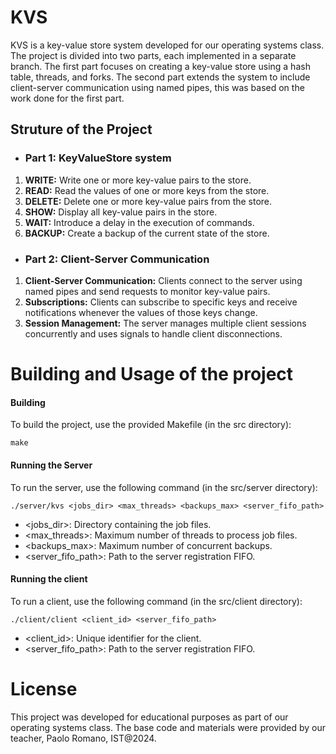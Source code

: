 # KVS

KVS is a key-value store system developed for our operating systems class. The project is divided into two parts, each implemented in a separate branch. The first part focuses on creating a key-value store using a hash table, threads, and forks. The second part extends the system to include client-server communication using named pipes, this was based on the work done for the first part.

## Struture of the Project

- ### Part 1: KeyValueStore system

1. **WRITE:** Write one or more key-value pairs to the store.
2. **READ:** Read the values of one or more keys from the store.
3. **DELETE:** Delete one or more key-value pairs from the store.
4. **SHOW:** Display all key-value pairs in the store.
5. **WAIT:** Introduce a delay in the execution of commands.
6. **BACKUP:** Create a backup of the current state of the store.

- ### Part 2: Client-Server Communication

1. **Client-Server Communication:** Clients connect to the server using named pipes and send requests to monitor key-value pairs.
2. **Subscriptions:** Clients can subscribe to specific keys and receive notifications whenever the values of those keys change.
3. **Session Management:** The server manages multiple client sessions concurrently and uses signals to handle client disconnections.


# Building and Usage of the project

#### Building
To build the project, use the provided Makefile (in the src directory):

```shell
make
```

#### Running the Server
To run the server, use the following command (in the src/server directory):

```shell
./server/kvs <jobs_dir> <max_threads> <backups_max> <server_fifo_path>
```

- <jobs_dir>: Directory containing the job files.
- <max_threads>: Maximum number of threads to process job files.
- <backups_max>: Maximum number of concurrent backups.
- <server_fifo_path>: Path to the server registration FIFO.

#### Running the client
To run a client, use the following command (in the src/client directory):

```shell
./client/client <client_id> <server_fifo_path>
```

- <client_id>: Unique identifier for the client.
- <server_fifo_path>: Path to the server registration FIFO.

# License
This project was developed for educational purposes as part of our operating systems class. The base code and materials were provided by our teacher, Paolo Romano, IST@2024.
